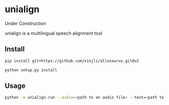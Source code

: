 # unialign

Under Construction

unialign is a multilingual speech alignment tool

## Install

```bash
pip install git+https://github.com/xinjli/allosaurus.git@v2

python setup.py install
```


## Usage

```bash
python -m unialign.run --audio=<path to an audio file> --text=<path to an text file> --lang=<iso id> --output=<output dir>
```
